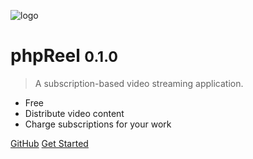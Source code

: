![logo](https://raw.githubusercontent.com/phpreel/phpreel/gh-pages/_media/logo.png)

# phpReel <small>0.1.0</small>

> A subscription-based video streaming application.

- Free
- Distribute video content
- Charge subscriptions for your work

[GitHub](https://github.com/phpreel/phpreel/)
[Get Started](#getting-started)
